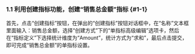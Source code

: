 ### 1.1 利用创建指标功能，创建“销售总金额”指标 {#1-1}

首先，点击“创建指标”按钮，在弹出的“创建指标”按钮对话框中，在“名称”文本框里面输入：销售总金额，选择“创建方式”下的“单指标高级编辑”选项卡，然后在“指标定义”下选择统计维度为“Amount”，统计方式为“求和”，最后点击提交，即可完成“销售总金额”的单指标设置。